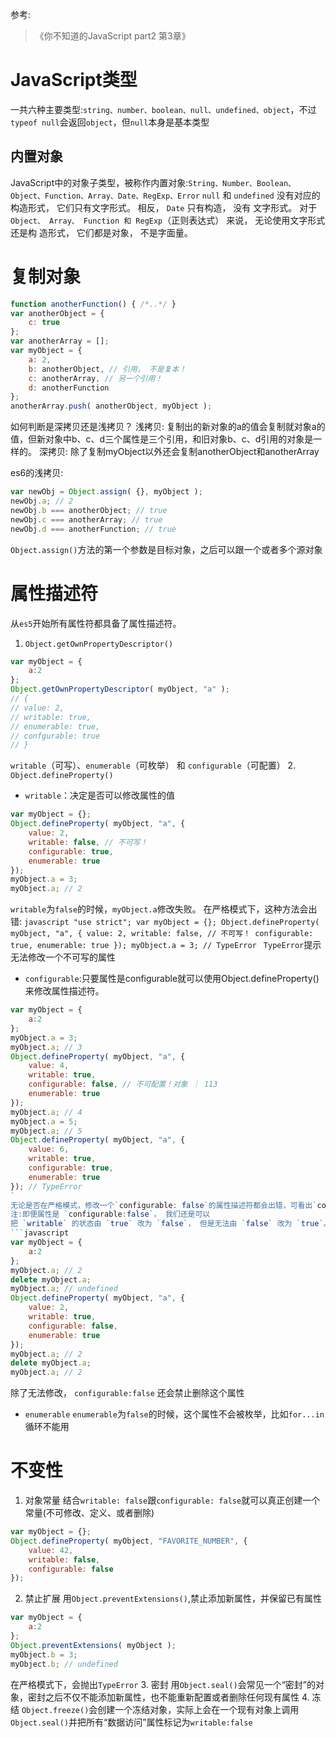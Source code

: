 参考:
> 《你不知道的JavaScript part2 第3章》
# JavaScript类型
一共六种主要类型:`string、number、boolean、null、undefined、object`，不过`typeof null`会返回`object`，但`null`本身是基本类型

## 内置对象
JavaScript中的对象子类型，被称作内置对象:`String、Number、Boolean、Object、Function、Array、Date、RegExp、Error`
`null` 和 `undefined` 没有对应的构造形式， 它们只有文字形式。 相反， `Date` 只有构造， 没有
文字形式。
对于 `Object、 Array、 Function 和 RegExp`（正则表达式） 来说， 无论使用文字形式还是构
造形式， 它们都是对象， 不是字面量。

# 复制对象

``` javascript
function anotherFunction() { /*..*/ }
var anotherObject = {
    c: true
};
var anotherArray = [];
var myObject = {
    a: 2,
    b: anotherObject, // 引用， 不是复本！
    c: anotherArray, // 另一个引用！
    d: anotherFunction
};
anotherArray.push( anotherObject, myObject );
 ```
如何判断是深拷贝还是浅拷贝？
浅拷贝: 复制出的新对象的a的值会复制就对象a的值，但新对象中b、c、d三个属性是三个引用，和旧对象b、c、d引用的对象是一样的。
深拷贝: 除了复制myObject以外还会复制anotherObject和anotherArray

es6的浅拷贝:
``` javascript
var newObj = Object.assign( {}, myObject );
newObj.a; // 2
newObj.b === anotherObject; // true
newObj.c === anotherArray; // true
newObj.d === anotherFunction; // true
 ```
`Object.assign()`方法的第一个参数是目标对象，之后可以跟一个或者多个源对象

# 属性描述符
从`es5`开始所有属性符都具备了属性描述符。
1. `Object.getOwnPropertyDescriptor()`
```javascript
var myObject = {
    a:2
};
Object.getOwnPropertyDescriptor( myObject, "a" );
// {
// value: 2,
// writable: true,
// enumerable: true,
// confgurable: true
// }
```
`writable`（可写）、`enumerable`（可枚举） 和 `configurable`（可配置）
2. `Object.defineProperty()`
- `writable`：决定是否可以修改属性的值
```javascript
var myObject = {};
Object.defineProperty( myObject, "a", {
    value: 2,
    writable: false, // 不可写！
    configurable: true,
    enumerable: true
});
myObject.a = 3;
myObject.a; // 2
```
`writable`为`false`的时候，`myObject.a`修改失败。
在严格模式下，这种方法会出错:
`javascript
"use strict";
var myObject = {};
Object.defineProperty( myObject, "a", {
    value: 2,
    writable: false, // 不可写！
    configurable: true,
    enumerable: true
});
myObject.a = 3; // TypeError
`
`TypeError`提示无法修改一个不可写的属性
- `configurable`:只要属性是configurable就可以使用Object.defineProperty()来修改属性描述符。
```javascript
var myObject = {
    a:2
};
myObject.a = 3;
myObject.a; // 3
Object.defineProperty( myObject, "a", {
    value: 4,
    writable: true,
    configurable: false, // 不可配置！对象 ｜ 113
    enumerable: true
});
myObject.a; // 4
myObject.a = 5;
myObject.a; // 5
Object.defineProperty( myObject, "a", {
    value: 6,
    writable: true,
    configurable: true,
    enumerable: true
}); // TypeError
`
无论是否在严格模式，修改一个`configurable: false`的属性描述符都会出错，可看出`configurable: false`是单向操作，无法撤销
注:即便属性是 `configurable:false`， 我们还是可以
把 `writable` 的状态由 `true` 改为 `false`， 但是无法由 `false` 改为 `true`。
```javascript
var myObject = {
    a:2
};
myObject.a; // 2
delete myObject.a;
myObject.a; // undefined
Object.defineProperty( myObject, "a", {
    value: 2,
    writable: true,
    configurable: false,
    enumerable: true
});
myObject.a; // 2
delete myObject.a;
myObject.a; // 2
```
除了无法修改， `configurable:false` 还会禁止删除这个属性
- `enumerable`
`enumerable`为`false`的时候，这个属性不会被枚举，比如`for...in`循环不能用
# 不变性
1. 对象常量
结合`writable: false`跟`configurable: false`就可以真正创建一个常量(不可修改、定义、或者删除)
``` javascript
var myObject = {};
Object.defineProperty( myObject, "FAVORITE_NUMBER", {
    value: 42,
    writable: false,
    configurable: false
});
 ```
 2. 禁止扩展
 用`Object.preventExtensions()`,禁止添加新属性，并保留已有属性
``` javascript
var myObject = {
    a:2
};
Object.preventExtensions( myObject );
myObject.b = 3;
myObject.b; // undefined
```
在严格模式下，会抛出`TypeError`
3. 密封
用`Object.seal()`会常见一个“密封”的对象，密封之后不仅不能添加新属性，也不能重新配置或者删除任何现有属性
4. 冻结
`Object.freeze()`会创建一个冻结对象，实际上会在一个现有对象上调用`Object.seal()`并把所有“数据访问”属性标记为`writable:false`